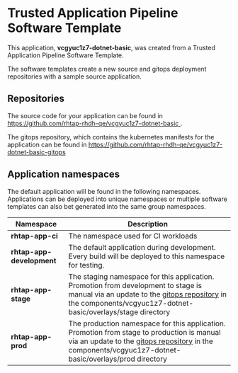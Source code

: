 # Trusted Application Pipeline Software Template

This application, **vcgyuc1z7-dotnet-basic**, was created from a Trusted Application Pipeline Software Template.

The software templates create a new source and gitops deployment repositories with a sample source application. 

## Repositories

The source code for your application can be found in [https://github.com/rhtap-rhdh-qe/vcgyuc1z7-dotnet-basic ](https://github.com/rhtap-rhdh-qe/vcgyuc1z7-dotnet-basic ).
 
The gitops repository, which contains the kubernetes manifests for the application can be found in 
[https://github.com/rhtap-rhdh-qe/vcgyuc1z7-dotnet-basic-gitops ](https://github.com/rhtap-rhdh-qe/vcgyuc1z7-dotnet-basic-gitops ) 

## Application namespaces 

The default application will be found in the following namespaces. Applications can be deployed into unique namespaces or multiple software templates can also bet generated into the same group namespaces.  

|  Namespace   |  Description   |  
| -------- | -------- |
| **rhtap-app-ci** | The namespace used for CI workloads |
| **rhtap-app-development** | The default application during development. Every build will be deployed to this namespace for testing. |
| **rhtap-app-stage** | The staging namespace for this application. Promotion from development to stage is manual via an update to the [gitops repository](https://github.com/rhtap-rhdh-qe/vcgyuc1z7-dotnet-basic-gitops ) in the components/vcgyuc1z7-dotnet-basic/overlays/stage directory |
| **rhtap-app-prod** | The production namespace for this application. Promotion from stage to production is manual via an update to the [gitops repository](https://github.com/rhtap-rhdh-qe/vcgyuc1z7-dotnet-basic-gitops ) in the components/vcgyuc1z7-dotnet-basic/overlays/prod directory |